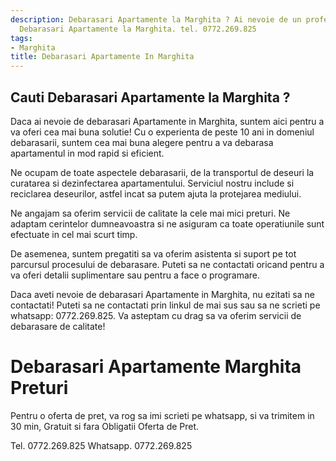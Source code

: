 ```yaml
---
description: Debarasari Apartamente la Marghita ? Ai nevoie de un profesionist in
  Debarasari Apartamente la Marghita. tel. 0772.269.825
tags:
- Marghita
title: Debarasari Apartamente In Marghita
---
```



## Cauti Debarasari Apartamente la Marghita ?

Daca ai nevoie de debarasari Apartamente in Marghita, suntem aici pentru a va oferi cea mai buna solutie! Cu o experienta de peste 10 ani in domeniul debarasarii, suntem cea mai buna alegere pentru a va debarasa apartamentul in mod rapid si eficient.

Ne ocupam de toate aspectele debarasarii, de la transportul de deseuri la curatarea si dezinfectarea apartamentului. Serviciul nostru include si reciclarea deseurilor, astfel incat sa putem ajuta la protejarea mediului.

Ne angajam sa oferim servicii de calitate la cele mai mici preturi. Ne adaptam cerintelor dumneavoastra si ne asiguram ca toate operatiunile sunt efectuate in cel mai scurt timp.

De asemenea, suntem pregatiti sa va oferim asistenta si suport pe tot parcursul procesului de debarasare. Puteti sa ne contactati oricand pentru a va oferi detalii suplimentare sau pentru a face o programare.

Daca aveti nevoie de debarasari Apartamente in Marghita, nu ezitati sa ne contactati! Puteti sa ne contactati prin linkul de mai sus sau sa ne scrieti pe whatsapp: 0772.269.825. Va asteptam cu drag sa va oferim servicii de debarasare de calitate!

# Debarasari Apartamente Marghita Preturi
Pentru o oferta de pret, va rog sa imi scrieti pe whatsapp, si va trimitem in 30 min, Gratuit si fara Obligatii Oferta de Pret.

Tel. 0772.269.825
Whatsapp. 0772.269.825